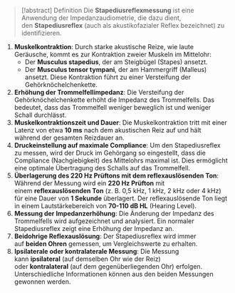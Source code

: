 > [!abstract] Definition
>  Die **Stapediusreflexmessung** ist eine Anwendung der Impedanzaudiometrie, die dazu dient, den **Stapediusreflex** (auch als akustikofazialer Reflex bezeichnet) zu identifizieren.

1. **Muskelkontraktion**: Durch starke akustische Reize, wie laute Geräusche, kommt es zur Kontraktion zweier Muskeln im Mittelohr:
    - Der **Musculus stapedius**, der am Steigbügel (Stapes) ansetzt.
    - Der **Musculus tensor tympani**, der am Hammergriff (Malleus) ansetzt. Diese Kontraktion führt zu einer Versteifung der Gehörknöchelchenkette.
2. **Erhöhung der Trommelfellimpedanz**: Die Versteifung der Gehörknöchelchenkette erhöht die Impedanz des Trommelfells. Das bedeutet, dass das Trommelfell weniger beweglich ist und weniger Schall durchlässt.
3. **Muskelkontraktionszeit und Dauer**: Die Muskelkontraktion tritt mit einer Latenz von etwa **10 ms** nach dem akustischen Reiz auf und hält während der gesamten Reizdauer an.
4. **Druckeinstellung auf maximale Compliance**: Um den Stapediusreflex zu messen, wird der Druck im Gehörgang so eingestellt, dass die Compliance (Nachgiebigkeit) des Mittelohrs maximal ist. Dies ermöglicht eine optimale Übertragung des Schalls auf das Trommelfell.
5. **Überlagerung des 220 Hz Prüftons mit dem reflexauslösenden Ton**: Während der Messung wird ein **220 Hz Prüfton** mit einem **reflexauslösenden Ton** (z. B. 0,5 kHz, 1 kHz, 2 kHz oder 4 kHz) für eine Dauer von **1 Sekunde** überlagert. Der reflexauslösende Ton liegt in einem Lautstärkebereich von **70-110 dB HL** (Hearing Level).
6. **Messung der Impedanzerhöhung**: Die Änderung der Impedanz des Trommelfells wird aufgezeichnet und analysiert. Ein normaler Stapediusreflex zeigt eine Erhöhung der Impedanz an.
7. **Beidohrige Reflexauslösung**: Der Stapediusreflex wird immer auf **beiden Ohren** gemessen, um Vergleichswerte zu erhalten.
8. **Ipsilaterale oder kontralaterale Messung**: Die Messung kann **ipsilateral** (auf demselben Ohr wie der Reiz) oder **kontralateral** (auf dem gegenüberliegenden Ohr) erfolgen. Unterschiedliche Informationen können aus den beiden Messungen gewonnen werden.